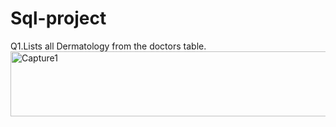 # Sql-project

Q1.Lists all Dermatology from the doctors table.
<img width="792" height="104" alt="Capture1" src="https://github.com/user-attachments/assets/526f8136-bc61-4336-8bb4-3a8df6cbf64c" />


